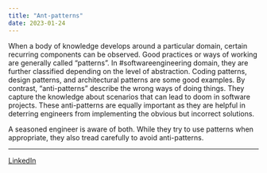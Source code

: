 ```yaml
---
title: "Ant-patterns"
date: 2023-01-24
---
```


When a body of knowledge develops around a particular domain, certain recurring components can be observed. Good practices or ways of working are generally called “patterns”. In #softwareengineering domain, they are further classified depending on the level of abstraction. Coding patterns, design patterns, and architectural patterns are some good examples. By contrast, “anti-patterns” describe the wrong ways of doing things. They capture the knowledge about scenarios that can lead to doom in software projects. These anti-patterns are equally important as they are helpful in deterring engineers from implementing the obvious but incorrect solutions.

A seasoned engineer is aware of both. While they try to use patterns when appropriate, they also tread carefully to avoid anti-patterns.

---
[LinkedIn](https://www.linkedin.com/feed/update/urn:li:share:7023660811130740737/)